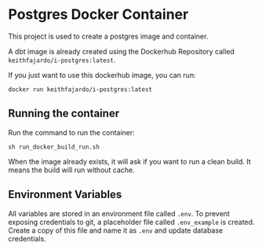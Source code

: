 # Postgres Docker Container

This project is used to create a postgres image and container.

A dbt image is already created using the Dockerhub Repository called `keithfajardo/i-postgres:latest`.

If you just want to use this dockerhub image, you can run:
```
docker run keithfajardo/i-postgres:latest
```


## Running the container
Run the command to run the container:
```
sh run_docker_build_run.sh
```

When the image already exists, it will ask if you want to run a clean build. It means the build will run without cache.

## Environment Variables
All variables are stored in an environment file called `.env`. To prevent exposing credentials to git, a placeholder file called `.env_example` is created. Create a copy of this file and name it as `.env` and update database credentials.
